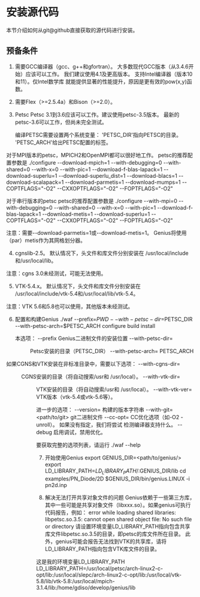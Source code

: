 安装源代码
========================

本节介绍如何从git@github直接获取的源代码进行安装。

预备条件
--------------
1. 需要GCC编译器（gcc、g++和gfortran）。
  大多数现代GCC版本（从3.4.6开始）应该可以工作。
  我们建议使用4.1及更高版本。
  支持Intel编译器（版本10和11）。仅Intel数学库
  就能提供显著的性能提升，原因是更有效的pow(x,y)函数。

2. 需要Flex（>=2.5.4a）和Bison（>=2.0）。

3. Petsc
        Petsc 3.1到3.6应该可以工作。建议使用petsc-3.5版本。
        最新的petsc-3.6可以工作，但尚未完全测试。

   编译PETSC需要设置两个系统变量：
   'PETSC_DIR'指向PETSC的目录。
   'PETSC_ARCH'给出PETSC配置的标签。

 对于MPI版本的petsc，MPICH2和OpenMPI都可以很好地工作。
 petsc的推荐配置参数是
./configure --download-mpich=1
--with-debugging=0 --with-shared=0 --with-x=0 --with-pic=1
--download-f-blas-lapack=1
--download-superlu=1 --download-superlu_dist=1
--download-blacs=1 --download-scalapack=1
--download-parmetis=1 --download-mumps=1
--COPTFLAGS="-O2" --CXXOPTFLAGS="-O2" --FOPTFLAGS="-O2"

对于串行版本的petsc
petsc的推荐配置参数是
./configure --with-mpi=0
--with-debugging=0 --with-shared=0 --with-x=0 --with-pic=1
--download-f-blas-lapack=1
--download-metis=1
--download-superlu=1
--COPTFLAGS="-O2" --CXXOPTFLAGS="-O2" --FOPTFLAGS="-O2"
  
  
注意：需要--download-parmetis=1或--download-metis=1。
Genius将使用（par）metis作为其网格划分器。

4. cgnslib-2.5。
默认情况下，头文件和库文件分别安装在
/usr/local/include和/usr/local/lib。

注意：cgns 3.0未经测试，可能无法使用。

5. VTK-5.4.x。
默认情况下，头文件和库文件分别安装在
/usr/local/include/vtk-5.4和/usr/local/lib/vtk-5.4。

注意：VTK 5.6和5.8也可以使用，其他版本未经测试。

6. 配置和构建Genius
./waf --prefix=$PWD --with-petsc-dir=$PETSC_DIR
--with-petsc-arch=$PETSC_ARCH configure build install

   本选项：
   --prefix                      Genius二进制文件的安装位置
   --with-petsc-dir=<dir>        Petsc安装的目录（PETSC_DIR）
   --with-petsc-arch=<arch>      PETSC_ARCH

如果CGNS和VTK安装在非标准目录中，需要以下选项：
   --with-cgns-dir=<dir>         CGNS安装的目录（将自动搜索/usr和
                                 /usr/local）。
   --with-vtk-dir=<dir>          VTK安装的目录（将自动搜索/usr和
                                 /usr/local）。
   --with-vtk-ver=<str>          VTK版本（vtk-5.4或vtk-5.6等）。

进一步的选项：
   --version=<str>               构建的版本字符串
   --with-git=<path/to/git>      git二进制文件
   --cc-opt=<compiler opt>       CC优化选项（如-O2 -unroll）。
                                 如果没有指定，我们将尝试
                                 检测编译器支持什么。
   --debug                       启用调试，禁用优化。

要获取完整的选项列表，请运行
./waf --help

7. 开始使用Genius
export GENIUS_DIR=<path/to/genius/>
export LD_LIBRARY_PATH=$LD_LIBRARY_PATH/:$GENIUS_DIR/lib
cd examples/PN_Diode/2D
$GENIUS_DIR/bin/genius.LINUX -i pn2d.inp

8. 解决无法打开共享对象文件的问题
Genius依赖于一些第三方库，其中一些可能是共享对象文件（libxxx.so）。如果genius可执行代码报告，例如：
error while loading shared libraries: libpetsc.so.3.5: cannot open shared object file: No such file or directory
请设置环境变量LD_LIBRARY_PATH指向包含共享库文件libpetsc.so.3.5的目录，即petsc的库文件所在目录。
此外，genius可能会报告无法找到VTK的共享库，请将LD_LIBRARY_PATH指向包含VTK库文件的目录。

这是我的环境变量LD_LIBRARY_PATH
LD_LIBRARY_PATH=/usr/local/petsc/arch-linux2-c-opt/lib:/usr/local/slepc/arch-linux2-c-opt/lib:/usr/local/vtk-5.8/lib/vtk-5.8:/usr/local/mpich-3.1.4/lib:/home/gdiso/develop/genius/lib


  
